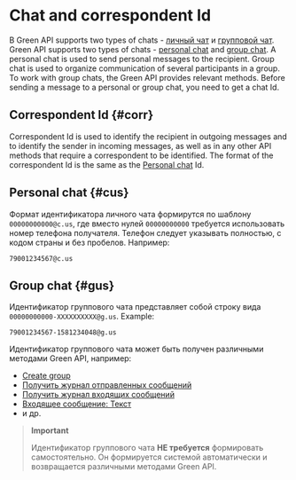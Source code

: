# Chat and correspondent Id

В Green&nbsp;API supports two types of chats - [личный чат](#cus) и [групповой чат](#gus). Green&nbsp;API supports two types of chats - [personal chat](#cus) and [group chat](#gus).
A personal chat is used to send personal messages to the recipient. Group chat is used to organize communication of several participants in a group. To work with group chats, the Green&nbsp;API provides relevant methods. 
Before sending a message to a personal or group chat, you need to get a chat Id. 

## Correspondent Id {#corr}
Correspondent Id is used to identify the recipient in outgoing messages and to identify the sender in incoming messages, as well as in any other API methods that require a correspondent to be identified. The format of the correspondent Id is the same as the [Personal chat](#cus) Id.

## Personal chat {#cus}
Формат идентификатора личного чата формирутся по шаблону `00000000000@c.us`, где вместо нулей `00000000000` требуется использовать номер телефона получателя. Телефон следует указывать полностью, с кодом страны и без пробелов. Например:

```
79001234567@c.us
```

## Group chat {#gus}
Идентификатор группового чата представляет собой строку вида `00000000000-XXXXXXXXXX@g.us`. Example:

```
79001234567-1581234048@g.us
```

Идентификатор группового чата может быть получен различными методами Green&nbsp;API, например:

- [Create group](groups/CreateGroup.md)
- [Получить журнал отправленных сообщений](journals/LastOutgoingMessages.md)
- [Получить журнал входящих сообщений](journals/LastIncomingMessages.md)
- [Входящее сообщение: Текст](receiving/notifications-format/incoming-message/TextMessage.md)
- и др.

> **Important**
>
> Идентификатор группового чата **НЕ требуется** формировать самостоятельно. Он формируется системой автоматически и возвращается различными методами Green&nbsp;API.
